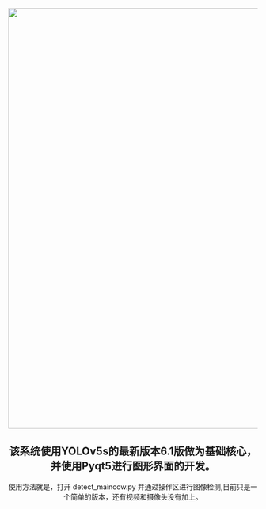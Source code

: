 <div align="center">
   <img width="850" src="https://w.wallhaven.cc/full/ox/wallhaven-oxr1e5.png">
<br>
<h2>
该系统使用YOLOv5s的最新版本6.1版做为基础核心，并使用Pyqt5进行图形界面的开发。
</h2>
<p>
使用方法就是，打开 detect_maincow.py 并通过操作区进行图像检测,目前只是一个简单的版本，还有视频和摄像头没有加上。
</p>
</div>
